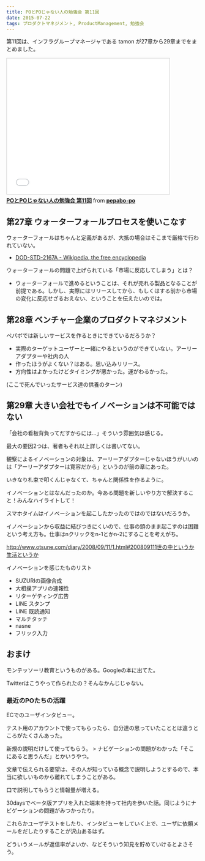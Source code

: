 ```yaml
---
title: POとPOじゃない人の勉強会 第11回
date: 2015-07-22
tags: プロダクトマネジメント, ProductManagement, 勉強会
---
```

第11回は、インフラグループマネージャである tamon が27章から29章までをまとめました。

<iframe src="//www.slideshare.net/slideshow/embed_code/key/rWMbxY59MN88oO" width="425" height="355" frameborder="0" marginwidth="0" marginheight="0" scrolling="no" style="border:1px solid #CCC; border-width:1px; margin-bottom:5px; max-width: 100%;" allowfullscreen> </iframe> <div style="margin-bottom:5px"> <strong> <a href="//www.slideshare.net/pepabo-po/popo-11" title="POとPOじゃない人の勉強会 第11回" target="_blank">POとPOじゃない人の勉強会 第11回</a> </strong> from <strong><a href="//www.slideshare.net/pepabo-po" target="_blank">pepabo-po</a></strong> </div>

## 第27章 ウォーターフォールプロセスを使いこなす

ウォーターフォールはちゃんと定義があるが、大抵の場合はそこまで厳格で行われていない。

- [DOD-STD-2167A - Wikipedia, the free encyclopedia](https://en.wikipedia.org/wiki/DOD-STD-2167A)

ウォーターフォールの問題で上げられている「市場に反応してしまう」とは？
- ウォーターフォールで進めるということは、それが売れる製品となることが前提である。しかし、実際にはリリースしてから、もしくはする前から市場の変化に反応せざるおえない、ということを伝えたいのでは。

## 第28章 ベンチャー企業のプロダクトマネジメント

ペパボでは新しいサービスを作るときにできているだろうか？

- 実際のターゲットユーザーと一緒にやるというのができていない。アーリーアダプターや社内の人
- 作ったほうがよくない？はある。思い込みリリース。
- 方向性はよかったけどタイミングが悪かった。運がわるかった。

(ここで死んでいったサービス達の供養のターン)

## 第29章 大きい会社でもイノベーションは不可能ではない

「会社の看板背負ってだすからには…」そういう雰囲気は感じる。

最大の要因2つは、著者もそれ以上詳しくは書いてない。

観察によるイノベーションの対象は、アーリーアダプターじゃないほうがいいのは「アーリーアダプターは寛容だから」というのが前の章にあった。

いきなり札束で叩くんじゃなくて、ちゃんと関係性を作るように。

イノベーションとはなんだったのか。今ある問題を新しいやり方で解決すること！みんなハイライトして！

スマホタイムはイノベーションを起こしたかったのではのではないだろうか。

イノベーションから収益に結びつきにくいので、仕事の頭のまま起こすのは困難という考え方も。仕事はnクリックをn-1とかn-2にすることを考えがち。

http://www.otsune.com/diary/2008/09/11/1.html#200809111世の中というか生活というか

イノベーションを感じたものリスト

- SUZURIの画像合成
- 大相撲アプリの速報性
- リターゲティング広告
- LINE スタンプ
- LINE 既読通知
- マルチタッチ
- nasne
- フリック入力

## おまけ

モンテッソーリ教育というものがある。Googleの本に出てた。

Twitterはこうやって作られたの？そんなかんじじゃない。

### 最近のPOたちの活躍

ECでのユーザインタビュー。

テスト用のアカウントで使ってもらったら、自分達の思っていたこととは違うところがたくさんあった。

新規の説明だけして使ってもらう。 > ナビゲーションの問題がわかった「そこにあると思うんだ」とかいうやつ。

文章で伝えられる要望は、その人が知っている概念で説明しようとするので、本当に欲しいものから離れてしまうことがある。

口で説明してもらうと情報量が増える。

30daysでベータ版アプリを入れた端末を持って社内を歩いた話。同じようにナビゲーションの問題がみつかったり。

これらかユーザテストをしたり、インタビューをしていく上で、ユーザに依頼メールをだしたりすることが沢山あるはず。

どういうメールが返信率がよいか、などそういう知見を貯めていけるとよさそう。
